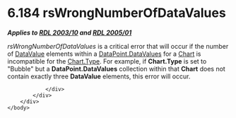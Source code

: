 <html dir="LTR" xmlns:mshelp="http://msdn.microsoft.com/mshelp" xmlns:ddue="http://ddue.schemas.microsoft.com/authoring/2003/5" xmlns:xlink="http://www.w3.org/1999/xlink" xmlns:tool="http://www.microsoft.com/tooltip">
    <head>
        <meta http-equiv="Content-Type" content="text/html; CHARSET=utf-8"></meta>
        <meta name="save" content="history"></meta>
        <title>6.184 rsWrongNumberOfDataValues</title>
        <xml>
            <mshelp:toctitle title="6.184 rsWrongNumberOfDataValues"></mshelp:toctitle>
            <mshelp:rltitle title="[MS-RDL]: rsWrongNumberOfDataValues"></mshelp:rltitle>
            <mshelp:keyword index="A" term="161944dd-72ef-4c8a-82db-e49358abde8a"></mshelp:keyword>
            <mshelp:attr name="DCSext.ContentType" value="open specification"></mshelp:attr>
            <mshelp:attr name="AssetID" value="161944dd-72ef-4c8a-82db-e49358abde8a"></mshelp:attr>
            <mshelp:attr name="TopicType" value="kbRef"></mshelp:attr>
            <mshelp:attr name="DCSext.Title" value="[MS-RDL]: rsWrongNumberOfDataValues" />
        </xml>
    </head>
    <body>
        <div id="header">
            <h1 class="heading">6.184 rsWrongNumberOfDataValues</h1>
        </div>
        <div id="mainSection">
            <div id="mainBody">
                <div id="allHistory" class="saveHistory"></div>
                <div id="sectionSection0" class="section" name="collapseableSection">
                    

<p><b><i>Applies to </i></b><a href="a7e2ad00-07c8-4f6d-80ab-3ad55df7b233.html"><b><i>RDL 2003/10</i></b></a><b><i>
and </i></b><a href="3ebe2912-4958-4832-b391-cad1f5e13338.html"><b><i>RDL 2005/01</i></b></a></p>

<p><i>rsWrongNumberOfDataValues</i> is a critical error that
will occur if the number of <a href="fdaa1968-b0a0-4f18-b583-8691d13f1ed0.html">DataValue</a>
elements within a <a href="937806c2-d554-4e97-97a6-a9eb8c6856ea.html">DataPoint.DataValues</a>
for a <a href="b0ab5524-7eb2-47a7-a4d3-230f5c8c5526.html">Chart</a> is
incompatible for the <a href="6d4404b0-081d-4cda-bcce-786181d740a6.html">Chart.Type</a>.
For example, if <b>Chart.Type</b> is set to &quot;Bubble&quot; but a <b>DataPoint.DataValues</b>
collection within that <b>Chart</b> does not contain exactly three <b>DataValue</b>
elements, this error will occur.</p>


                </div>
            </div>
        </div>
    </body>
</html>